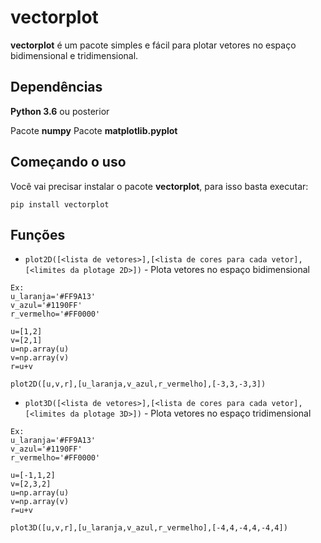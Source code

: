 # vectorplot

**vectorplot** é um pacote simples e fácil para plotar vetores no espaço bidimensional e tridimensional.

## Dependências
**Python 3.6** ou posterior

Pacote **numpy**
Pacote **matplotlib.pyplot**


## Começando o uso
Você vai precisar instalar o pacote **vectorplot**, para isso basta executar:
```
pip install vectorplot
```

## Funções

* `plot2D([<lista de vetores>],[<lista de cores para cada vetor],[<limites da plotage 2D>])` - Plota vetores no espaço bidimensional
```
Ex: 
u_laranja='#FF9A13'
v_azul='#1190FF'
r_vermelho='#FF0000'

u=[1,2]
v=[2,1]
u=np.array(u)
v=np.array(v)
r=u+v

plot2D([u,v,r],[u_laranja,v_azul,r_vermelho],[-3,3,-3,3])
```
* `plot3D([<lista de vetores>],[<lista de cores para cada vetor],[<limites da plotage 3D>])` - Plota vetores no espaço tridimensional
```
Ex: 
u_laranja='#FF9A13'
v_azul='#1190FF'
r_vermelho='#FF0000'

u=[-1,1,2]
v=[2,3,2]
u=np.array(u)
v=np.array(v)
r=u+v

plot3D([u,v,r],[u_laranja,v_azul,r_vermelho],[-4,4,-4,4,-4,4])
```